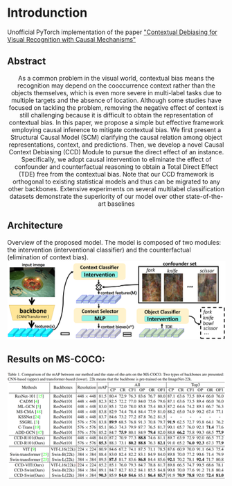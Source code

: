 # Introdunction
Unofficial PyTorch  implementation of the paper ["Contextual Debiasing for Visual Recognition with Causal Mechanisms"](https://openaccess.thecvf.com/content/CVPR2022/papers/Liu_Contextual_Debiasing_for_Visual_Recognition_With_Causal_Mechanisms_CVPR_2022_paper.pdf)

## Abstract
<center> As a common problem in the visual world, contextual bias means the recognition may depend on the cooccurrence context rather than the objects themselves, which is even more severe in multi-label tasks due to multiple targets and the absence of location. Although some studies have focused on tackling the problem, removing the negative effect of context is still challenging because it is difficult to obtain the representation of contextual bias. In this paper, we propose a simple but effective framework employing causal inference to mitigate contextual bias. We first present a Structural Causal Model (SCM) clarifying the causal relation among object representations, context, and predictions. Then, we develop a novel Causal Context Debiasing (CCD) Module to pursue the direct effect of an instance. Specifically, we adopt causal intervention to eliminate the effect of confounder and counterfactual reasoning to obtain a Total Direct Effect (TDE) free from the contextual bias. Note that our CCD framework is orthogonal to existing statistical models and thus can be migrated to any other backbones. Extensive experiments on several multilabel classification datasets demonstrate the superiority of our model over other state-of-the-art baselines </center>

## Architecture
Overview of the proposed model. The model is composed of two modules: the intervention (interventional classifier) and the counterfactual (elimination of context bias).
![fig](images/model.png)

## Results on MS-COCO:
![fig](images/COCO.png)
